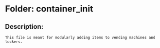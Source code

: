 # Folder: container_init

## Description:

	This file is meant for modularly adding items to vending machines and lockers.
